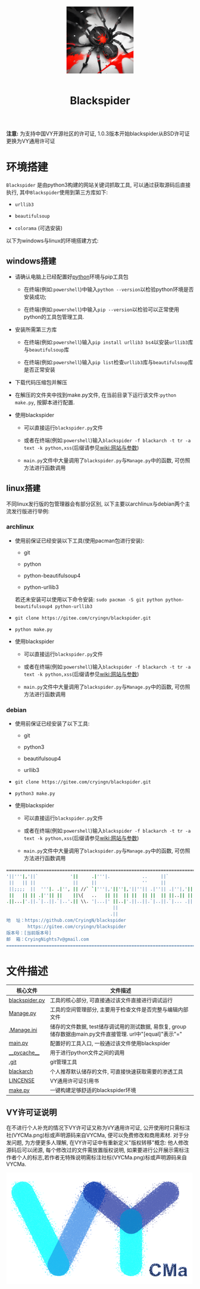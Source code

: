 <div align="center" style="display:grid;place-items:center;">
<p>
    <a href="https://gitee.com/cryingn/blackspider" target="_blank"><img width="180" src="./blackspider.png" alt="Blackspider logo"></a>
<h1>Blackspider</h1>
</p>
</div>

**注意:** 为支持中国VY开源社区的许可证, 1.0.3版本开始blackspider从BSD许可证更换为VY通用许可证

# 环境搭建

`Blackspider` 是由python3构建的网站关键词抓取工具, 可以通过获取源码后直接执行, 其中`Blackspider`使用到第三方库如下:

* `urllib3`

* `beautifulsoup`

* `colorama` (可选安装)

以下为windows与linux的环境搭建方式:

## windows搭建

- 请确认电脑上已经配置好[python](https://www.python.org/downloads/)环境与pip工具包
  
  - 在终端(例如:`powershell`)中输入`python --version`以检验python环境是否安装成功;
  
  - 在终端(例如:`powershell`)中输入`pip --version`以检验可以正常使用python的工具包管理工具.

- 安装所需第三方库
  
  - 在终端(例如:`powershell`)输入`pip install urllib3 bs4`以安装`urllib3`库与`beautifulsoup`库
  
  - 在终端(例如:`powershell`)输入`pip list`检查`urllib3`库与`beautifulsoup`库是否正常安装

- 下载代码压缩包并解压

- 在解压的文件夹中找到make.py文件, 在当前目录下运行该文件:`python make.py`, 按脚本进行配置.

- 使用blackspider
  
  - 可以直接运行`blackspider.py`文件
  
  - 或者在终端(例如:`powershell`)输入`blackspider -f blackarch -t tr -a text -k python,xss`(后缀请参见[wiki:网站与参数](https://gitee.com/cryingn/blackspider/wikis/网站与参数))
  
  - `main.py`文件中大量调用了`blackspider.py`与`Manage.py`中的函数, 可仿照方法进行函数调用

## linux搭建

不同linux发行版的包管理器会有部分区别, 以下主要以archlinux与debian两个主流发行版进行举例:

### archlinux

- 使用前保证已经安装以下工具(使用pacman包进行安装):
  
  - git
  
  - python
  
  - python-beautifulsoup4
  
  - python-urllib3
  
  若还未安装可以使用以下命令安装: `sudo pacman -S git python python-beautifulsoup4 python-urllib3`

- `git clone https://gitee.com/cryingn/blackspider.git`

- `python make.py`

- 使用blackspider
  
  - 可以直接运行`blackspider.py`文件
  
  - 或者在终端(例如:`powershell`)输入`blackspider -f blackarch -t tr -a text -k python,xss`(后缀请参见[wiki:网站与参数](https://gitee.com/cryingn/blackspider/wikis/%E7%BD%91%E7%AB%99%E4%B8%8E%E5%8F%82%E6%95%B0))
  
  - `main.py`文件中大量调用了`blackspider.py`与`Manage.py`中的函数, 可仿照方法进行函数调用

### debian

- 使用前保证已经安装了以下工具:
  
  - git
  
  - python3
  
  - beautifulsoup4
  
  - urllib3

- `git clone https://gitee.com/cryingn/blackspider.git`

- `python3 make.py`

- 使用blackspider
  
  - 可以直接运行`blackspider.py`文件
  
  - 或者在终端(例如:`powershell`)输入`blackspider -f blackarch -t tr -a text -k python,xss`(后缀请参见[wiki:网站与参数](https://gitee.com/cryingn/blackspider/wikis/%E7%BD%91%E7%AB%99%E4%B8%8E%E5%8F%82%E6%95%B0))
  
  - `main.py`文件中大量调用了`blackspider.py`与`Manage.py`中的函数, 可仿照方法进行函数调用

```bash
=========================================================================
'||'''|,'||`            '||     .|'''|.            ..     ||`            
 ||   || ||              ||     ||                 ''     ||             
 ||;;;;  ||  '''|. .|'', || //` `|'''|,'||''|,'||''|| .|''|| .|''|,'||''|
 ||   || || .|''|| ||    ||\{   ..   || ||  || ||  || ||  || ||..|| ||
.||...|'.||.`|..||.`|..'.|| \\. '|...|' ||..|'.||..||.`|..||.`|... .||.
                                        ||
                                       .||
地  址：https://github.com/CryingN/blackspider
        https://gitee.com/cryingn/blackspider
版本号：[当前版本号]
邮  箱：CryingNights7v@gmail.com
=========================================================================
```

# 文件描述

| 核心文件                             | 文件描述                                                                      |
| -------------------------------- | ------------------------------------------------------------------------- |
| [blackspider.py](./blackspider)  | 工具的核心部分, 可直接通过该文件直接进行调试运行                                                 |
| [Manage.py](./Manage.py)         | 工具的空间管理部分, 主要用于检查文件是否完整与编辑内部文件                                            |
| [.Manage.ini](./.Manage.ini)     | 储存的文件数据, test储存调试用的测试数据, 易恢复, group储存数据由main.py文件直接管理. url中"[equal]"表示"=" |
| [main.py](./main.py)             | 配置好的工具入口, 一般通过该文件使用blackspider                                            |
| [\_\_pycache\_\_](./__pycache__) | 用于进行python文件之间的调用                                                         |
| [.git](./.git)                   | git管理工具                                                                   |
| [blackarch](./blackarch)         | 个人推荐默认储存的文件, 可直接快速获取需要的渗透工具                                               |
| [LINCENSE](./LINCENSE)           | VY通用许可证引用书                                                                |
| [make.py](./make.py)             | 一键构建足够舒适的blackspider环境                                                    |

## VY许可证说明

在不进行个人补充的情况下VY许可证又称为VY通用许可证, 公开使用时只需标注社(VYCMa.png)标或声明源码来自VYCMa, 便可以免费修改和商用素材.
对于分发问题, 为方便更多人理解, 在VY许可证中有重新定义"版权转移"概念: 他人修改源码后可以闭源, 每个修改过的文件需放置版权说明, 如果要进行公开展示需标注作者个人的标志,若作者无特殊说明需标注社标(VYCMa.png)标或声明源码来自VYCMa.

![](./VYCMa.png)

# 
